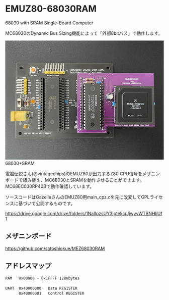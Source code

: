 # EMUZ80-68030RAM
68030 with SRAM Single-Board Computer

MC68030のDynamic Bus Sizing機能によって「外部8bitバス」で動作します。

![MEZ68030RAM](https://github.com/satoshiokue/EMUZ80-68030RAM/blob/main/MEZ68030RAM.jpeg)  
68030+SRAM  

電脳伝説さん(@vintagechips)のEMUZ80が出力するZ80 CPU信号をメザニンボードで組み替え、MC68030とSRAMを動作させることができます。  
MC68EC030RP40Bで動作確認しています。  

ソースコードはGazelleさんのEMUZ80用main_cpz.cを元に改変してGPLライセンスに基づいて公開するものです。

https://drive.google.com/drive/folders/1NaIIpzsUY3lptekcrJjwyvWTBNHIjUf1

## メザニンボード
https://github.com/satoshiokue/MEZ68030RAM

## アドレスマップ
```
RAM   0x00000 - 0x1FFFF 128Kbytes

UART  0x40000000   Data REGISTER
      0x40000001   Control REGISTER
```
